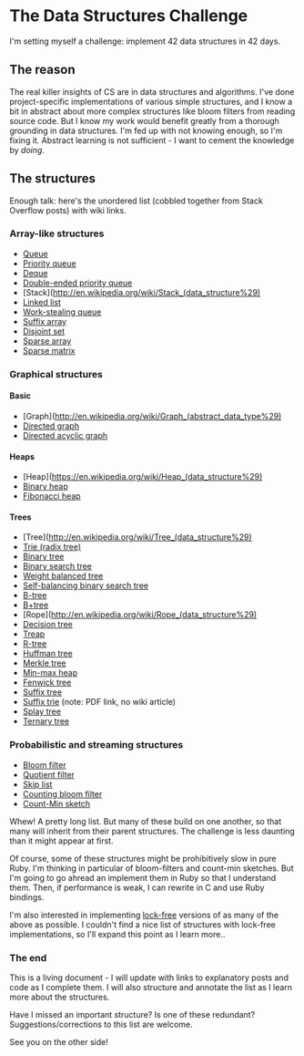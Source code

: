 # The Data Structures Challenge

I'm setting myself a challenge: implement 42 data structures in 42 days.

## The reason

The real killer insights of CS are in data structures and algorithms. I've done project-specific implementations of various simple structures, and I know a bit in abstract about more complex structures like bloom filters from reading source code. But I know my work would benefit greatly from a thorough grounding in data structures. I'm fed up with not knowing enough, so I'm fixing it. Abstract learning is not sufficient - I want to cement the knowledge by _doing_.

## The structures

Enough talk: here's the unordered list (cobbled together from Stack Overflow posts) with wiki links.

### Array-like structures

*   [Queue](http://en.wikipedia.org/wiki/Queue_%28abstract_data_type%29)
*   [Priority queue](http://en.wikipedia.org/wiki/Priority_queue)
*   [Deque](http://en.wikipedia.org/wiki/Deque)
*   [Double-ended priority queue](http://en.wikipedia.org/wiki/Double-ended_priority_queue)
*   [Stack](http://en.wikipedia.org/wiki/Stack_(data_structure%29)
*   [Linked list](http://en.wikipedia.org/wiki/Linked_list)
*   [Work-stealing queue](http://supertech.csail.mit.edu/papers/steal.pdf)
*   [Suffix array](http://en.wikipedia.org/wiki/Suffix_array%E2%80%8E)
*   [Disjoint set](http://en.wikipedia.org/wiki/Disjoint-set_data_structure)
*   [Sparse array](http://en.wikipedia.org/wiki/Sparse_array)
*   [Sparse matrix](http://en.wikipedia.org/wiki/Sparse_matrix)

### Graphical structures

#### Basic

*   [Graph](http://en.wikipedia.org/wiki/Graph_(abstract_data_type%29)
*   [Directed graph](http://en.wikipedia.org/wiki/Directed_graph)
*   [Directed acyclic graph](http://en.wikipedia.org/wiki/Directed_acyclic_graph)

#### Heaps

*   [Heap](https://en.wikipedia.org/wiki/Heap_(data_structure%29)
*   [Binary heap](http://en.wikipedia.org/wiki/Binary_heap)
*   [Fibonacci heap](http://en.wikipedia.org/wiki/Fibonacci_heap)

#### Trees

*   [Tree](http://en.wikipedia.org/wiki/Tree_(data_structure%29)
*   [Trie (radix tree)](http://en.wikipedia.org/wiki/Trie)
*   [Binary tree](http://en.wikipedia.org/wiki/Binary_tree)
*   [Binary search tree](http://en.wikipedia.org/wiki/Binary_search_tree)
*   [Weight balanced tree](http://en.wikipedia.org/wiki/Weight-balanced_tree)
*   [Self-balancing binary search tree](http://en.wikipedia.org/wiki/Self-balancing_binary_search_tree)
*   [B-tree](http://en.wikipedia.org/wiki/B-tree)
*   [B+tree](http://en.wikipedia.org/wiki/B%2B_tree)
*   [Rope](http://en.wikipedia.org/wiki/Rope_(data_structure%29)
*   [Decision tree](http://en.wikipedia.org/wiki/Decision_tree)
*   [Treap](http://en.wikipedia.org/wiki/Treap)
*   [R-tree](http://en.wikipedia.org/wiki/R-tree)
*   [Huffman tree](http://en.wikipedia.org/wiki/Huffman_coding)
*   [Merkle tree](http://en.wikipedia.org/wiki/Merkle_tree)
*   [Min-max heap](http://en.wikipedia.org/wiki/Min-max_heap)
*   [Fenwick tree](http://en.wikipedia.org/wiki/Fenwick_tree)
*   [Suffix tree](http://en.wikipedia.org/wiki/Suffix_tree)
*   [Suffix trie](http://www.cs.cmu.edu/%7Eckingsf/bioinfo-lectures/suffixtrees.pdf) (note: PDF link, no wiki article)
*   [Splay tree](http://en.wikipedia.org/wiki/Splay_tree)
*   [Ternary tree](http://en.wikipedia.org/wiki/Ternary_tree)

### Probabilistic and streaming structures

*   [Bloom filter](http://en.wikipedia.org/wiki/Bloom_filter)
*   [Quotient filter](http://en.wikipedia.org/wiki/Quotient_filter)
*   [Skip list](http://en.wikipedia.org/wiki/Skip_list)
*   [Counting bloom filter](http://en.wikipedia.org/wiki/Bloom_filter#Counting_filters)
*   [Count-Min sketch](http://en.wikipedia.org/wiki/Count%E2%80%93min_sketch)

Whew! A pretty long list. But many of these build on one another, so that many will inherit from their parent structures. The challenge is less daunting than it might appear at first.

Of course, some of these structures might be prohibitively slow in pure Ruby. I'm thinking in particular of bloom-filters and count-min sketches. But I'm going to go ahread an implement them in Ruby so that I understand them. Then, if performance is weak, I can rewrite in C and use Ruby bindings.

I'm also interested in implementing [lock-free](http://en.wikipedia.org/wiki/Non-blocking_algorithm) versions of as many of the above as possible. I couldn't find a nice list of structures with lock-free implementations, so I'll expand this point as I learn more..

### The end

This is a living document - I will update with links to explanatory posts and code as I complete them. I will also structure and annotate the list as I learn more about the structures.

Have I missed an important structure? Is one of these redundant? Suggestions/corrections to this list are welcome.

See you on the other side!